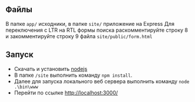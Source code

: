 ## Файлы
В папке `app/` исходники, в папке `site/` приложение на Express
Для переключения c LTR на RTL формы поиска раскомментируйте строку 8 
и закомментируйте строку 9 файла `site/public/form.html`


## Запуск 
* Скачать и установить [nodejs](https://nodejs.org/en/)
* В папке `/site` выполнить команду `npm install`.
* Далее для запуска локального веб сервера выполнить команду `node .\bin\www`
* Перейти по ссылке [http://localhost:3000/](http://localhost:3000/)

